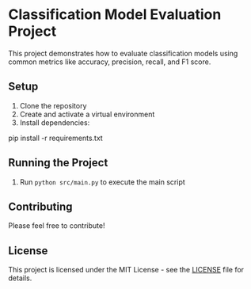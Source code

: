 # Classification Model Evaluation Project

This project demonstrates how to evaluate classification models using common metrics like accuracy, precision, recall, and F1 score.

## Setup

1. Clone the repository
2. Create and activate a virtual environment
3. Install dependencies:

pip install -r requirements.txt


## Running the Project

1. Run `python src/main.py` to execute the main script

## Contributing

Please feel free to contribute!

## License

This project is licensed under the MIT License - see the [LICENSE](LICENSE) file for details.
